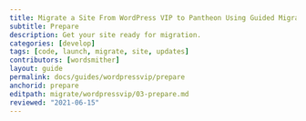 ```yaml
---
title: Migrate a Site From WordPress VIP to Pantheon Using Guided Migration
subtitle: Prepare
description: Get your site ready for migration.
categories: [develop]
tags: [code, launch, migrate, site, updates]
contributors: [wordsmither]
layout: guide
permalink: docs/guides/wordpressvip/prepare
anchorid: prepare
editpath: migrate/wordpressvip/03-prepare.md
reviewed: "2021-06-15"
---
```


<Partial file="migrate/prepare.md" />